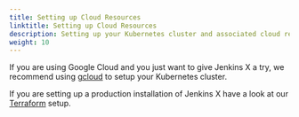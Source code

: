 ```yaml
---
title: Setting up Cloud Resources
linktitle: Setting up Cloud Resources
description: Setting up your Kubernetes cluster and associated cloud resources 
weight: 10
---
```




If you are using Google Cloud and you just want to give Jenkins X a try, we recommend using [gcloud](/docs/v3/boot/getting-started/cloud/gcloud/) to setup your Kubernetes cluster.

If you are setting up a production installation of Jenkins X have a look at our [Terraform](/docs/v3/boot/getting-started/cloud/terraform/) setup.
